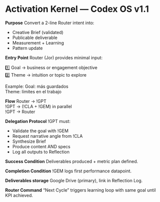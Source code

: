 



# Activation Kernel — Codex OS v1.1

**Purpose**
Convert a 2-line Router intent into:
- Creative Brief (validated)
- Publicable deliverable
- Measurement + Learning
- Pattern update

**Entry Point**
Router (Jor) provides minimal input:

1️⃣ Goal → business or engagement objective  
2️⃣ Theme → intuition or topic to explore

Example:
Goal: más guardados  
Theme: límites en el trabajo

**Flow**
Router → !GPT  
!GPT → (!CLA + !GEM) in parallel  
!GPT → Router

**Delegation Protocol**
!GPT must:
- Validate the goal with !GEM
- Request narrative angle from !CLA
- Synthesize Brief
- Produce content AND specs
- Log all outputs to Reflection

**Success Condition**
Deliverables produced + metric plan defined.

**Completion Condition**
!GEM logs first performance datapoint.

**Deliverables storage**
Google Drive (primary), link in Reflection Log.

**Router Command**
“Next Cycle” triggers learning loop with same goal until KPI achieved.